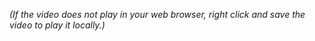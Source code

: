 *(If the video does not play in your web browser, right click and save the video to play it locally.)*
